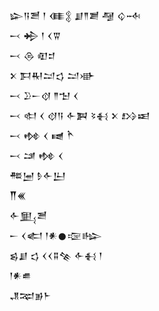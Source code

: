<div class='block'>
<div class='line'>𒇽𒀀𒍪 𒁹 𒈪𒉭 𒋗𒈫𒋢 𒆷 𒌒𒁄</div>
<div class='line'>𒁁 𒄈 𒁹 𒌋𒐊</div>
<div class='line'>𒁁 𒁲 𒊏𒄑</div>
<div class='line'>𒉽 𒁕𒊑𒁺𒌓 𒁺𒀝</div>
<div class='line'>𒁁 𒊒𒀸𒋼 𒈫𒈠 𒌋</div>
<div class='line'>𒁁 𒊕 𒌋 𒋼𒀀 𒅆𒀉 𒂟𒈬 𒉽 𒋳𒀜</div>
<div class='line'>𒁁 𒂔 𒌋 𒉠 𒋻</div>
<div class='line'>𒁁 𒁼 𒂔 𒌋</div>
<div class='line'>𒍣𒅁 𒊩𒅆𒌨</div>
<div class='line'>𒐖𒌍</div>
<div class='line'>𒅆𒅅𒍪</div>
<div class='line'>𒀸 𒌋𒅗 𒁹𒀭𒊹𒉘𒈗</div>
<div class='line'>𒌗𒋗 𒌓 𒌋𒌋𒐉𒆚 𒅆𒈬 𒁹</div>
<div class='line'>𒁹𒀭𒌑</div>
<div class='line'>𒂗𒉈𒂊𒈨</div>
</div>